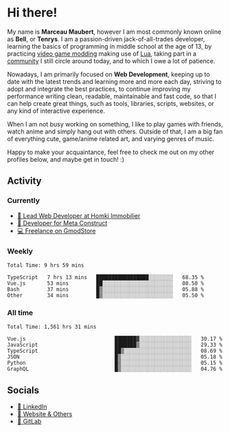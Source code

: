 # Hi there!

My name is **Marceau Maubert**, however I am most commonly known online as **Bell**, or **Tenrys**. I am a passion-driven jack-of-all-trades developer, learning the basics of programming in middle school at the age of 13, by practicing [video game modding](https://garrysmod.com) making use of [Lua](https://lua.org), taking part in a [community](https://metastruct.net) I still circle around today, and to which I owe a lot of patience.

Nowadays, I am primarily focused on **Web Development**, keeping up to date with the latest trends and learning more and more each day, striving to adopt  and integrate the best practices, to continue improving my performance writing clean, readable, maintainable and fast code, so that I can help create great things, such as tools, libraries, scripts, websites, or any kind of interactive experience.

When I am not busy working on something, I like to play games with friends, watch anime and simply hang out with others. Outside of that, I am a big fan of everything cute, game/anime related art, and varying genres of music.

Happy to make your acquaintance, feel free to check me out on my other profiles below, and maybe get in touch! :)

## Activity

### Currently

- [🏢 Lead Web Developer at Homki Immobilier](https://homki-immobilier.com)
- [🎈 Developer for Meta Construct](https://metastruct.net)
- [💻 Freelance on GmodStore](https://www.gmodstore.com/users/Tenrys)

### Weekly
<!--START_SECTION:wakaWeekly-->

```text
Total Time: 9 hrs 59 mins

TypeScript   7 hrs 13 mins   █████████████████░░░░░░░░   68.35 %
Vue.js       53 mins         ██░░░░░░░░░░░░░░░░░░░░░░░   08.50 %
Bash         37 mins         █▒░░░░░░░░░░░░░░░░░░░░░░░   05.88 %
Other        34 mins         █▒░░░░░░░░░░░░░░░░░░░░░░░   05.50 %
```

<!--END_SECTION:wakaWeekly-->

### All time
<!--START_SECTION:wakaTotal-->

```text
Total Time: 1,561 hrs 31 mins

Vue.js                             ███████▓░░░░░░░░░░░░░░░░░   30.17 %
JavaScript                         ███████▒░░░░░░░░░░░░░░░░░   29.33 %
TypeScript                         ██▒░░░░░░░░░░░░░░░░░░░░░░   08.69 %
JSON                               █▒░░░░░░░░░░░░░░░░░░░░░░░   05.18 %
Python                             █▒░░░░░░░░░░░░░░░░░░░░░░░   05.15 %
GraphQL                            █▒░░░░░░░░░░░░░░░░░░░░░░░   04.76 %
```

<!--END_SECTION:wakaTotal-->

## Socials

- [👔 LinkedIn](https://www.linkedin.com/in/marceau-maubert)
- [🔗 Website & Others](https://bell.moe)
- [🦊 GitLab](https://gitlab.com/Tenrys)
